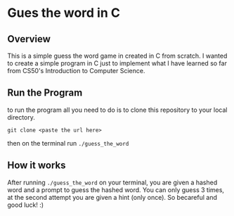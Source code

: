 # Gues the word in C

## Overview
This is a simple guess the word game in created in C from scratch. 
I wanted to create a simple program in C just to implement what I have learned so far from CS50's Introduction to Computer Science.

## Run the Program
to run the program all you need to do is to clone this repository to your local directory.

`git clone <paste the url here>`

then on the terminal run `./guess_the_word`

## How it works
After running `./guess_the_word` on your terminal, you are given a hashed word and a prompt to guess the hashed word.
You can only guess 3 times, at the second attempt you are given a hint (only once).
So becareful and good luck! :)


